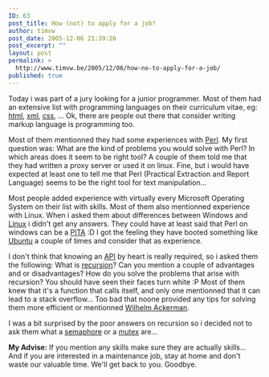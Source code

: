```yaml
---
ID: 63
post_title: How (not) to apply for a job?
author: timvw
post_date: 2005-12-06 21:39:26
post_excerpt: ""
layout: post
permalink: >
  http://www.timvw.be/2005/12/06/how-no-to-apply-for-a-job/
published: true
---
```

<p>Today i was part of a jury looking for a junior programmer. Most of them had an extensive list with programming languages on their curriculum vitae, eg: <a href="http://www.w3.org/TR/html4/">html</a>, <a href="http://www.w3.org/XML/">xml</a>, <a href="http://www.w3.org/Style/CSS/">css</a>, ... Ok, there are people out there that consider writing markup language is programming too.</p>

<p>Most of them mentionned they had some experiences with <a href="http://www.perl.org">Perl</a>. My first question was: What are the kind of problems you would solve with Perl? In which areas does it seem to be right tool? A couple of them told me that they had written a proxy server or used it on linux. Fine, but i would have expected at least one to tell me that Perl (Practical Extraction and Report Language) seems to be the right tool for text manipulation...</p>

<p>Most people added experience with virtually every Microsoft Operating System on their list with skills. Most of them also mentionned experience with Linux. When i asked them about differences between Windows and <a href="http://www.linux.org">Linux</a> i didn't get any answers. They could have at least said that Perl on windows can be a <a href="http://en.wiktionary.org/wiki/PITA">PITA</a> :D I got the feeling they have booted something like <a href="http://www.ubuntulinux.org/">Ubuntu</a> a couple of times and consider that as experience. </p>

<p>I don't think that knowing an <a href="http://en.wikipedia.org/wiki/API">API</a> by heart is really required, so i asked them the following: What is <a href="http://en.wikipedia.org/wiki/Recursion">recursion</a>? Can you mention a couple of advantages and or disadvantages? How do you solve the problems that arise with recursion? You should have seen their faces turn white :P Most of them knew that it's a function that calls itself, and only one mentionned that it can lead to a stack overflow... Too bad that noone provided any tips for solving them more efficient or mentionned <a href="http://en.wikipedia.org/wiki/Wilhelm_Ackermann">Wilhelm Ackerman</a>.</p>

<p>I was a bit surprised by the poor answers on recursion so i decided not to ask them what a <a href="http://en.wiktionary.org/wiki/semaphore">semaphore</a> or a <a href="http://www.webopedia.com/TERM/M/mutex.html">mutex</a> are...</p>

<p><b>My Advise:</b> If you mention any skills make sure they are actually skills... And if you are interested in a maintenance job, stay at home and don't waste our valuable time. We'll get back to you. Goodbye.</p>